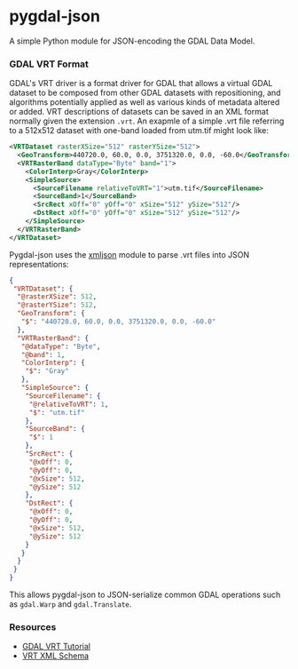 # pygdal-json

A simple Python module for JSON-encoding the GDAL Data Model.

### GDAL VRT Format
GDAL's VRT driver is a format driver for GDAL that allows a virtual GDAL dataset to be composed from other GDAL datasets with repositioning, and algorithms potentially applied as well as various kinds of metadata altered or added.  VRT descriptions of datasets can be saved in an XML format normally given the extension `.vrt`.  An exapmle of a simple .vrt file referring to a 512x512 dataset with one-band loaded from utm.tif might look like:

```xml
<VRTDataset rasterXSize="512" rasterYSize="512">
  <GeoTransform>440720.0, 60.0, 0.0, 3751320.0, 0.0, -60.0</GeoTransform>
  <VRTRasterBand dataType="Byte" band="1">
    <ColorInterp>Gray</ColorInterp>
    <SimpleSource>
      <SourceFilename relativeToVRT="1">utm.tif</SourceFilename>
      <SourceBand>1</SourceBand>
      <SrcRect xOff="0" yOff="0" xSize="512" ySize="512"/>
      <DstRect xOff="0" yOff="0" xSize="512" ySize="512"/>
    </SimpleSource>
  </VRTRasterBand>
</VRTDataset>
```

Pygdal-json uses the [xmljson](https://github.com/sanand0/xmljson) module to parse .vrt files into JSON representations:

```json
{
 "VRTDataset": {
  "@rasterXSize": 512,
  "@rasterYSize": 512,
  "GeoTransform": {
   "$": "440720.0, 60.0, 0.0, 3751320.0, 0.0, -60.0"
  },
  "VRTRasterBand": {
   "@dataType": "Byte",
   "@band": 1,
   "ColorInterp": {
    "$": "Gray"
   },
   "SimpleSource": {
    "SourceFilename": {
     "@relativeToVRT": 1,
     "$": "utm.tif"
    },
    "SourceBand": {
     "$": 1
    },
    "SrcRect": {
     "@xOff": 0,
     "@yOff": 0,
     "@xSize": 512,
     "@ySize": 512
    },
    "DstRect": {
     "@xOff": 0,
     "@yOff": 0,
     "@xSize": 512,
     "@ySize": 512
    }
   }
  }
 }
}
```

This allows pygdal-json to JSON-serialize common GDAL operations such as `gdal.Warp` and `gdal.Translate`.

### Resources
- [GDAL VRT Tutorial](https://www.gdal.org/gdal_vrttut.html)
- [VRT XML Schema](https://svn.osgeo.org/gdal/trunk/gdal/data/gdalvrt.xsd)